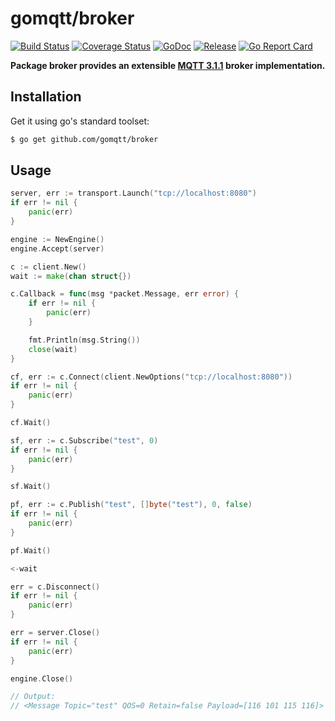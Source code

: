 # gomqtt/broker

[![Build Status](https://travis-ci.org/gomqtt/broker.svg?branch=master)](https://travis-ci.org/gomqtt/broker)
[![Coverage Status](https://coveralls.io/repos/github/gomqtt/broker/badge.svg?branch=master)](https://coveralls.io/github/gomqtt/broker?branch=master)
[![GoDoc](https://godoc.org/github.com/gomqtt/broker?status.svg)](http://godoc.org/github.com/gomqtt/broker)
[![Release](https://img.shields.io/github/release/gomqtt/broker.svg)](https://github.com/gomqtt/broker/releases)
[![Go Report Card](https://goreportcard.com/badge/github.com/gomqtt/broker)](https://goreportcard.com/report/github.com/gomqtt/broker)

**Package broker provides an extensible [MQTT 3.1.1](http://docs.oasis-open.org/mqtt/mqtt/v3.1.1/) broker implementation.**

## Installation

Get it using go's standard toolset:

```bash
$ go get github.com/gomqtt/broker
```

## Usage

```go
server, err := transport.Launch("tcp://localhost:8080")
if err != nil {
    panic(err)
}

engine := NewEngine()
engine.Accept(server)

c := client.New()
wait := make(chan struct{})

c.Callback = func(msg *packet.Message, err error) {
    if err != nil {
        panic(err)
    }

    fmt.Println(msg.String())
    close(wait)
}

cf, err := c.Connect(client.NewOptions("tcp://localhost:8080"))
if err != nil {
    panic(err)
}

cf.Wait()

sf, err := c.Subscribe("test", 0)
if err != nil {
    panic(err)
}

sf.Wait()

pf, err := c.Publish("test", []byte("test"), 0, false)
if err != nil {
    panic(err)
}

pf.Wait()

<-wait

err = c.Disconnect()
if err != nil {
    panic(err)
}

err = server.Close()
if err != nil {
    panic(err)
}

engine.Close()

// Output:
// <Message Topic="test" QOS=0 Retain=false Payload=[116 101 115 116]>
```

